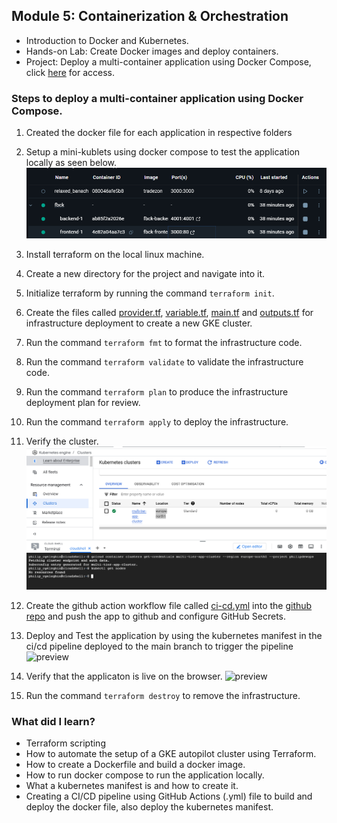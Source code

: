 ## **Module 5: Containerization & Orchestration**

- Introduction to Docker and Kubernetes.
- Hands-on Lab: Create Docker images and deploy containers.
- Project: Deploy a multi-container application using Docker Compose, click [here](./phase-2/module5/module5.md) for access.

### Steps to deploy a multi-container application using Docker Compose.

1. Created the docker file for each application in respective folders
2. Setup a mini-kublets using docker compose to test the application locally as seen below.
   ![preview](./snapshot1.png)

3. Install terraform on the local linux machine.
4. Create a new directory for the project and navigate into it.
5. Initialize terraform by running the command `terraform init`.
6. Create the files called [provider.tf](./provider.tf), [variable.tf](./variable.tf), [main.tf](./main.tf) and [outputs.tf](./outputs.tf) for infrastructure deployment to create a new GKE cluster.
7. Run the command `terraform fmt` to format the infrastructure code.
8. Run the command `terraform validate` to validate the infrastructure code.
9. Run the command `terraform plan` to produce the infrastructure deployment plan for review.
10. Run the command `terraform apply` to deploy the infrastructure.
11. Verify the cluster.
    ![preview](./snapshot2.png)

12. Create the github action workflow file called [ci-cd.yml](./ci-cd.yml) into the [github repo](https://github.com/PhilipOyelegbin/fbck) and push the app to github and configure GitHub Secrets.
13. Deploy and Test the application by using the kubernetes manifest in the ci/cd pipeline deployed to the main branch to trigger the pipeline
    ![preview](./snapshot3.png)

14. Verify that the applicaton is live on the browser.
    ![preview](./snapshot4.png)

15. Run the command `terraform destroy` to remove the infrastructure.

### What did I learn?

- Terraform scripting
- How to automate the setup of a GKE autopilot cluster using Terraform.
- How to create a Dockerfile and build a docker image.
- How to run docker compose to run the application locally.
- What a kubernetes manifest is and how to create it.
- Creating a CI/CD pipeline using GitHub Actions (.yml) file to build and deploy the docker file, also deploy the kubernetes manifest.
